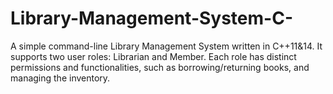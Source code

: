 # Library-Management-System-C-
A simple command-line Library Management System written in C++11&amp;14. It supports two user roles: Librarian and Member. Each role has distinct permissions and functionalities, such as borrowing/returning books, and managing the inventory.
